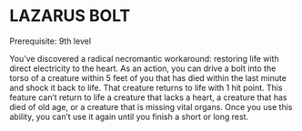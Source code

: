 # LAZARUS BOLT

Prerequisite: 9th level

You’ve discovered a radical necromantic workaround: restoring life with direct electricity to the heart. As an action, you can drive a bolt into the torso of a creature within 5 feet of you that has died within the last minute and shock it back to life. That creature returns to life with 1 hit point. This feature can’t return to life a creature that lacks a heart, a creature that has died of old age, or a creature that is missing vital organs. Once you use this ability, you can’t use it again until you finish a short or long rest.